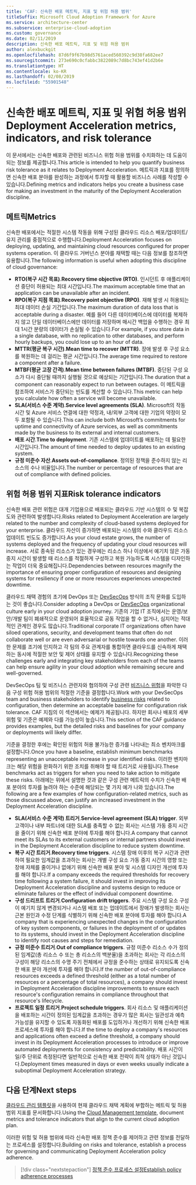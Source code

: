 ```yaml
---
title: 'CAF: 신속한 배포 메트릭, 지표 및 위험 허용 범위'
titleSuffix: Microsoft Cloud Adoption Framework for Azure
ms.service: architecture-center
ms.subservice: enterprise-cloud-adoption
ms.custom: governance
ms.date: 02/11/2019
description: 신속한 배포 메트릭, 지표 및 위험 허용 범위
author: alexbuckgit
ms.openlocfilehash: 87d6f9f67b98d5761aced560392c9d38fa682ee7
ms.sourcegitcommit: 273e690c0cfabbc3822089c7d8bc743ef41d2b6e
ms.translationtype: HT
ms.contentlocale: ko-KR
ms.lasthandoff: 02/08/2019
ms.locfileid: "55901548"
---
```

# <a name="deployment-acceleration-metrics-indicators-and-risk-tolerance"></a><span data-ttu-id="90e63-103">신속한 배포 메트릭, 지표 및 위험 허용 범위</span><span class="sxs-lookup"><span data-stu-id="90e63-103">Deployment Acceleration metrics, indicators, and risk tolerance</span></span>

<span data-ttu-id="90e63-104">이 문서에서는 신속한 배포와 관련된 비즈니스 위험 허용 범위를 수치화하는 데 도움이 되는 정보를 제공합니다.</span><span class="sxs-lookup"><span data-stu-id="90e63-104">This article is intended to help you quantify business risk tolerance as it relates to Deployment Acceleration.</span></span> <span data-ttu-id="90e63-105">메트릭과 지표를 정의하면 신속한 배포 분야를 완성하는 과정에서 투자할 때 활용할 비즈니스 사례를 작성할 수 있습니다.</span><span class="sxs-lookup"><span data-stu-id="90e63-105">Defining metrics and indicators helps you create a business case for making an investment in the maturity of the Deployment Acceleration discipline.</span></span>

## <a name="metrics"></a><span data-ttu-id="90e63-106">메트릭</span><span class="sxs-lookup"><span data-stu-id="90e63-106">Metrics</span></span>

<span data-ttu-id="90e63-107">신속한 배포에서는 적절한 시스템 작동을 위해 구성된 클라우드 리소스 배포/업데이트/유지 관리를 중점적으로 수행합니다.</span><span class="sxs-lookup"><span data-stu-id="90e63-107">Deployment Acceleration focuses on deploying, updating, and maintaining cloud resources configured for proper systems operation.</span></span> <span data-ttu-id="90e63-108">이 클라우드 거버넌스 분야를 채택할 때는 다음 정보를 참조하면 유용합니다.</span><span class="sxs-lookup"><span data-stu-id="90e63-108">The following information is useful when adopting this discipline of cloud governance:</span></span>

- <span data-ttu-id="90e63-109">**RTO(복구 시간 목표)**.</span><span class="sxs-lookup"><span data-stu-id="90e63-109">**Recovery time objective (RTO)**.</span></span> <span data-ttu-id="90e63-110">인시던트 후 애플리케이션 중단이 허용되는 최대 시간입니다.</span><span class="sxs-lookup"><span data-stu-id="90e63-110">The maximum acceptable time that an application can be unavailable after an incident.</span></span>
- <span data-ttu-id="90e63-111">**RPO(복구 지점 목표)**.</span><span class="sxs-lookup"><span data-stu-id="90e63-111">**Recovery point objective (RPO)**.</span></span> <span data-ttu-id="90e63-112">재해 발생 시 허용되는 최대 데이터 손실 기간입니다.</span><span class="sxs-lookup"><span data-stu-id="90e63-112">The maximum duration of data loss that is acceptable during a disaster.</span></span> <span data-ttu-id="90e63-113">예를 들어 다른 데이터베이스에 데이터를 복제하지 않고 단일 데이터베이스에만 데이터를 저장하며 매시간 백업을 수행하는 경우 최대 1시간 분량의 데이터가 손실될 수 있습니다.</span><span class="sxs-lookup"><span data-stu-id="90e63-113">For example, if you store data in a single database, with no replication to other databases, and perform hourly backups, you could lose up to an hour of data.</span></span>
- <span data-ttu-id="90e63-114">**MTTR(평균 복구 시간)**.</span><span class="sxs-lookup"><span data-stu-id="90e63-114">**Mean time to recover (MTTR)**.</span></span> <span data-ttu-id="90e63-115">장애 발생 후 구성 요소를 복원하는 데 걸리는 평균 시간입니다.</span><span class="sxs-lookup"><span data-stu-id="90e63-115">The average time required to restore a component after a failure.</span></span>
- <span data-ttu-id="90e63-116">**MTBF(평균 고장 간격)**.</span><span class="sxs-lookup"><span data-stu-id="90e63-116">**Mean time between failures (MTBF)**.</span></span> <span data-ttu-id="90e63-117">중단된 구성 요소가 다시 중단될 때까지 실행될 것으로 예상되는 기간입니다.</span><span class="sxs-lookup"><span data-stu-id="90e63-117">The duration that a component can reasonably expect to run between outages.</span></span> <span data-ttu-id="90e63-118">이 메트릭을 참조하여 서비스가 중단되는 빈도를 계산할 수 있습니다.</span><span class="sxs-lookup"><span data-stu-id="90e63-118">This metric can help you calculate how often a service will become unavailable.</span></span>
- <span data-ttu-id="90e63-119">**SLA(서비스 수준 계약)**.</span><span class="sxs-lookup"><span data-stu-id="90e63-119">**Service level agreements (SLA)**.</span></span> <span data-ttu-id="90e63-120">Microsoft의 작동 시간 및 Azure 서비스 연결에 대한 약정과, 내/외부 고객에 대한 기업의 약정이 모두 포함될 수 있습니다.</span><span class="sxs-lookup"><span data-stu-id="90e63-120">This can include both Microsoft’s commitments for uptime and connectivity of Azure services, as well as commitments made by the business to its external and internal customers.</span></span>
- <span data-ttu-id="90e63-121">**배포 시간**.</span><span class="sxs-lookup"><span data-stu-id="90e63-121">**Time to deployment**.</span></span> <span data-ttu-id="90e63-122">기존 시스템에 업데이트를 배포하는 데 필요한 시간입니다.</span><span class="sxs-lookup"><span data-stu-id="90e63-122">The amount of time needed to deploy updates to an existing system.</span></span>
- <span data-ttu-id="90e63-123">**규정 미준수 자산**.</span><span class="sxs-lookup"><span data-stu-id="90e63-123">**Assets out-of-compliance**.</span></span> <span data-ttu-id="90e63-124">정의된 정책을 준수하지 않는 리소스의 수나 비율입니다.</span><span class="sxs-lookup"><span data-stu-id="90e63-124">The number or percentage of resources that are out of compliance with defined policies.</span></span>

## <a name="risk-tolerance-indicators"></a><span data-ttu-id="90e63-125">위험 허용 범위 지표</span><span class="sxs-lookup"><span data-stu-id="90e63-125">Risk tolerance indicators</span></span>

<span data-ttu-id="90e63-126">신속한 배포 관련 위험은 대개 기업용으로 배포되는 클라우드 기반 시스템의 수 및 복잡도와 관련하여 발생합니다.</span><span class="sxs-lookup"><span data-stu-id="90e63-126">Risks related to Deployment Acceleration are largely related to the number and complexity of cloud-based systems deployed for your enterprise.</span></span> <span data-ttu-id="90e63-127">클라우드 자산이 증가하면 배포되는 시스템의 수와 클라우드 리소스 업데이트 빈도도 증가합니다.</span><span class="sxs-lookup"><span data-stu-id="90e63-127">As your cloud estate grows, the number of systems deployed and the frequency of updating your cloud resources will increase.</span></span> <span data-ttu-id="90e63-128">서로 종속된 리소스가 있는 경우에는 리소스 하나 이상에서 예기치 않은 가동 중지 시간이 발생할 때 리소스를 적절하게 구성하고 복원 가능하도록 시스템을 디자인하는 작업이 더욱 중요해집니다.</span><span class="sxs-lookup"><span data-stu-id="90e63-128">Dependencies between resources magnify the importance of ensuring proper configuration of resources and designing systems for resiliency if one or more resources experiences unexpected downtime.</span></span>

<!-- "en-us" location is required for the URL below. -->

<span data-ttu-id="90e63-129">클라우드 채택 경험의 초기에 DevOps 또는 [DevSecOps](https://www.microsoft.com/en-us/securityengineering/devsecops) 방식의 조직 문화를 도입하는 것이 좋습니다.</span><span class="sxs-lookup"><span data-stu-id="90e63-129">Consider adopting a DevOps or [DevSecOps](https://www.microsoft.com/en-us/securityengineering/devsecops) organizational culture early in your cloud adoption journey.</span></span> <span data-ttu-id="90e63-130">기존의 기업 IT 조직에서는 운영/보안/개발 팀이 폐쇄적으로 운영되어 효율적으로 공동 작업을 할 수 없거나, 심지어는 적대적인 관계인 경우도 많습니다.</span><span class="sxs-lookup"><span data-stu-id="90e63-130">Traditional corporate IT organizations often have siloed operations, security, and development teams that often do not collaborate well or are even adversarial or hostile towards one another.</span></span> <span data-ttu-id="90e63-131">이러한 문제를 조기에 인지하고 각 팀의 주요 관계자를 통합하면 클라우드를 신속하게 채택하는 동시에 적절한 보안 및 제어 상태를 유지할 수 있습니다.</span><span class="sxs-lookup"><span data-stu-id="90e63-131">Recognizing these challenges early and integrating key stakeholders from each of the teams can help ensure agility in your cloud adoption while remaining secure and well-governed.</span></span>

<span data-ttu-id="90e63-132">DevSecOps 팀 및 비즈니스 관련자와 협의하여 구성 관련 [비즈니스 위험](business-risks.md)을 파악한 다음 구성 위험 허용 범위의 적절한 기준을 결정합니다.</span><span class="sxs-lookup"><span data-stu-id="90e63-132">Work with your DevSecOps team and business stakeholders to identify [business risks](business-risks.md) related to configuration, then determine an acceptable baseline for configuration risk tolerance.</span></span> <span data-ttu-id="90e63-133">CAF 지침의 이 섹션에서는 예제가 제공됩니다. 하지만 회사나 배포의 세부 위험 및 기준은 예제와 다를 가능성이 높습니다.</span><span class="sxs-lookup"><span data-stu-id="90e63-133">This section of the CAF guidance provides examples, but the detailed risks and baselines for your company or deployments will likely differ.</span></span>

<span data-ttu-id="90e63-134">기준을 결정한 후에는 확인된 위험의 허용 불가능한 증가를 나타내는 최소 벤치마크를 설정합니다.</span><span class="sxs-lookup"><span data-stu-id="90e63-134">Once you have a baseline, establish minimum benchmarks representing an unacceptable increase in your identified risks.</span></span> <span data-ttu-id="90e63-135">이러한 벤치마크는 해당 위험을 완화하기 위한 조치를 취해야 할 때 트리거로 사용됩니다.</span><span class="sxs-lookup"><span data-stu-id="90e63-135">These benchmarks act as triggers for when you need to take action to mitigate these risks.</span></span> <span data-ttu-id="90e63-136">아래에는 위에서 설명한 것과 같은 구성 관련 메트릭의 수치가 신속한 배포 분야의 투자를 늘려야 하는 수준에 해당되는 몇 가지 예가 나와 있습니다.</span><span class="sxs-lookup"><span data-stu-id="90e63-136">The following are a few examples of how configuration-related metrics, such as those discussed above, can justify an increased investment in the Deployment Acceleration discipline.</span></span>

- <span data-ttu-id="90e63-137">**SLA(서비스 수준 계약) 트리거**.</span><span class="sxs-lookup"><span data-stu-id="90e63-137">**Service-level agreement (SLA) trigger**.</span></span> <span data-ttu-id="90e63-138">외부 고객이나 내부 파트너에 대한 SLA를 충족할 수 없는 회사는 시스템 가동 중지 시간을 줄이기 위해 신속한 배포 분야에 투자를 해야 합니다.</span><span class="sxs-lookup"><span data-stu-id="90e63-138">A company that cannot meet its SLAs to its external customers or internal partners should invest in the Deployment Acceleration discipline to reduce system downtime.</span></span>
- <span data-ttu-id="90e63-139">**복구 시간 트리거**.</span><span class="sxs-lookup"><span data-stu-id="90e63-139">**Recovery time triggers**.</span></span> <span data-ttu-id="90e63-140">시스템 장애 이후의 복구 시간과 관련하여 필요한 임계값을 초과하는 회사는 개별 구성 요소 가동 중지 시간의 영향 또는 장애 자체를 줄이거나 없애기 위해 신속한 배포 분야 및 시스템 디자인 개선에 투자를 해야 합니다.</span><span class="sxs-lookup"><span data-stu-id="90e63-140">If a company exceeds the required thresholds for recovery time following a system failure, it should invest in improving its Deployment Acceleration discipline and systems design to reduce or eliminate failures or the effect of individual component downtime.</span></span>
- <span data-ttu-id="90e63-141">**구성 드리프트 트리거**.</span><span class="sxs-lookup"><span data-stu-id="90e63-141">**Configuration drift triggers**.</span></span> <span data-ttu-id="90e63-142">주요 시스템 구성 요소 구성이 예기치 않게 변경되거나 시스템 배포 또는 업데이트에서 장애가 발생하는 회사는 근본 원인과 수정 단계를 식별하기 위해 신속한 배포 분야에 투자를 해야 합니다.</span><span class="sxs-lookup"><span data-stu-id="90e63-142">A company that is experiencing unexpected changes in the configuration of key system components, or failures in the deployment of or updates to its systems, should invest in the Deployment Acceleration discipline to identify root causes and steps for remediation.</span></span>  
- <span data-ttu-id="90e63-143">**규정 미준수 트리거**.</span><span class="sxs-lookup"><span data-stu-id="90e63-143">**Out of compliance triggers**.</span></span> <span data-ttu-id="90e63-144">규정 미준수 리소스 수가 정의된 임계값(총 리소스 수 또는 총 리소스의 백분율)을 초과하는 회사는 각 리소스의 구성이 해당 리소스의 수명 주기 전체에서 규정을 준수하는 상태로 유지되도록 신속한 배포 분야 개선에 투자를 해야 합니다.</span><span class="sxs-lookup"><span data-stu-id="90e63-144">If the number of out-of-compliance resources exceeds a defined threshold (either as a total number of resources or a percentage of total resources), a company should invest in Deployment Acceleration discipline improvements to ensure each resource's configuration remains in compliance throughout that resource's lifecycle.</span></span>
- <span data-ttu-id="90e63-145">**프로젝트 일정 트리거**.</span><span class="sxs-lookup"><span data-stu-id="90e63-145">**Project schedule triggers**.</span></span> <span data-ttu-id="90e63-146">회사 리소스 및 애플리케이션을 배포하는 시간이 정의된 임계값을 초과하는 경우가 많은 회사는 일관성과 예측 가능성을 유지할 수 있도록 자동화된 배포를 도입하거나 개선하기 위해 신속한 배포 프로세스에 투자를 해야 합니다.</span><span class="sxs-lookup"><span data-stu-id="90e63-146">If the time to deploy a company's resources and applications often exceed a define threshold, a company should invest in its Deployment Acceleration processes to introduce or improve automated deployments for consistency and predictability.</span></span> <span data-ttu-id="90e63-147">배포 시간이 일/주 단위로 측정된다면 일반적으로 신속한 배포 전략이 최적 상태가 아닌 것입니다.</span><span class="sxs-lookup"><span data-stu-id="90e63-147">Deployment times measured in days or even weeks usually indicate a suboptimal Deployment Acceleration strategy.</span></span>

## <a name="next-steps"></a><span data-ttu-id="90e63-148">다음 단계</span><span class="sxs-lookup"><span data-stu-id="90e63-148">Next steps</span></span>

<span data-ttu-id="90e63-149">[클라우드 관리 템플릿](./template.md)을 사용하여 현재 클라우드 채택 계획에 부합하는 메트릭 및 허용 범위 지표를 문서화합니다.</span><span class="sxs-lookup"><span data-stu-id="90e63-149">Using the [Cloud Management template](./template.md), document metrics and tolerance indicators that align to the current cloud adoption plan.</span></span>

<span data-ttu-id="90e63-150">이러한 위험 및 허용 범위에 따라 신속한 배포 정책 준수를 제어하고 관련 정보를 전달하는 프로세스를 설정합니다.</span><span class="sxs-lookup"><span data-stu-id="90e63-150">Building on risks and tolerance, establish a process for governing and communicating Deployment Acceleration policy adherence.</span></span>

> [!div class="nextstepaction"]
> [<span data-ttu-id="90e63-151">정책 준수 프로세스 설정</span><span class="sxs-lookup"><span data-stu-id="90e63-151">Establish policy adherence processes</span></span>](compliance-processes.md)
